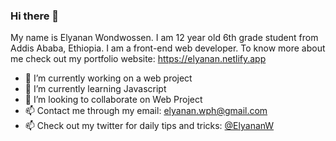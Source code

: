 ### Hi there 👋

My name is Elyanan Wondwossen. I am 12 year old 6th grade student from Addis Ababa, Ethiopia. I am a front-end web developer.
To know more about me check out my portfolio website: https://elyanan.netlify.app

- 🔭 I’m currently working on a web project
- 🌱 I’m currently learning Javascript
- 👯 I’m looking to collaborate on Web Project
- 📫 Contact me through my email: elyanan.wph@gmail.com
- 📫 Check out my twitter for daily tips and tricks: <a href="https://www.twitter.com/ElyananW" target="_blank">@ElyananW</a>
